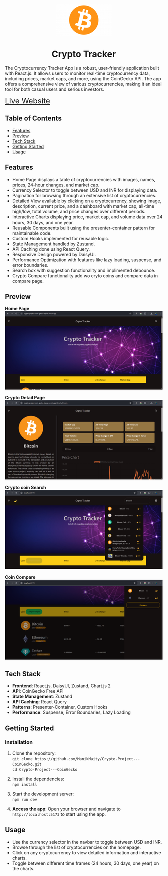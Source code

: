 
<div align="center">
    <img height="100px" src="./public/crytoImage.png"/>
    <h1>Crypto Tracker</h1>
</div>

The Cryptocurrency Tracker App is a robust, user-friendly application built with React.js. It allows users to monitor real-time cryptocurrency data, including prices, market caps, and more, using the CoinGecko API. The app offers a comprehensive view of various cryptocurrencies, making it an ideal tool for both casual users and serious investors.

<a style="font-size:1.5rem;" href="https://crypto-project-coin-gecko-topaz.vercel.app">Live Website</a>

## Table of Contents
- [Features](#features)
- [Preview](#preview)
- [Tech Stack](#tech-stack)
- [Getting Started](#getting-started)
- [Usage](#usage)

## Features
- Home Page displays a table of cryptocurrencies with images, names, prices, 24-hour changes, and market cap.
- Currency Selector to toggle between USD and INR for displaying data.
- Pagination for browsing through an extensive list of cryptocurrencies.
- Detailed View available by clicking on a cryptocurrency, showing image, description, current price, and a dashboard with market cap, all-time high/low, total volume, and price changes over different periods.
- Interactive Charts displaying price, market cap, and volume data over 24 hours, 30 days, and one year.
- Reusable Components built using the presenter-container pattern for maintainable code.
- Custom Hooks implemented for reusable logic.
- State Management handled by Zustand.
- API Caching done using React Query.
- Responsive Design powered by DaisyUI.
- Performance Optimization with features like lazy loading, suspense, and error boundaries.
- Search box with suggestion functionality and implimented debounce.
- Crypto Compare functionality add wo cryto coins and compare data in compare page.

## Preview
**Home Page**
<img src="./public/desktop-preview.png">

**Crypto Detail Page**
<img src="./public/coinPagePreview.png">

**Crypto coin Search**
<img src="./public/search-suggestion-functionality.png">

**Coin Compare**
<img src="./public/Coin-Comapre.png">


## Tech Stack
- **Frontend**: React.js, DaisyUI, Zustand, Chart.js 2
- **API**: CoinGecko Free API
- **State Management**: Zustand
- **API Caching**: React Query
- **Patterns**: Presenter-Container, Custom Hooks
- **Performance**: Suspense, Error Boundaries, Lazy Loading



## Getting Started

### Installation
1. Clone the repository:<br>
   `git clone https://github.com/ManikMaity/Crypto-Project---CoinGecko.git`<br>
   `cd Crypto-Project---CoinGecko`
   

2. Install the dependencies:<br>
   `npm install`
   

3. Start the development server:<br>
   `npm run dev`
   

4. **Access the app**:
   Open your browser and navigate to `http://localhost:5173` to start using the app.

## Usage
- Use the currency selector in the navbar to toggle between USD and INR.
- Browse through the list of cryptocurrencies on the homepage.
- Click on any cryptocurrency to view detailed information and interactive charts.
- Toggle between different time frames (24 hours, 30 days, one year) on the charts.
